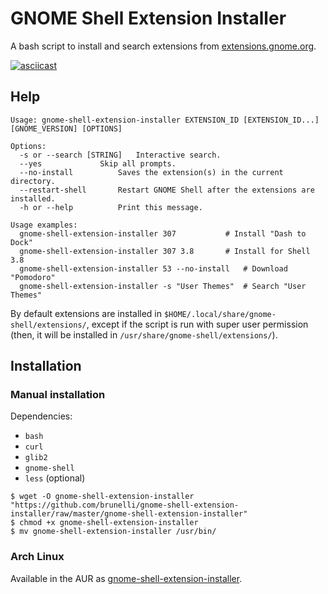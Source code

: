 GNOME Shell Extension Installer
===============================

A bash script to install and search extensions from [extensions.gnome.org](https://extensions.gnome.org/).

[![asciicast](https://asciinema.org/a/2kkzsbsd9k4x9xtn028q7w3dn.png)](https://asciinema.org/a/2kkzsbsd9k4x9xtn028q7w3dn)

## Help

```
Usage: gnome-shell-extension-installer EXTENSION_ID [EXTENSION_ID...] [GNOME_VERSION] [OPTIONS]

Options:
  -s or --search [STRING]	Interactive search.
  --yes 			Skip all prompts.
  --no-install 			Saves the extension(s) in the current directory.
  --restart-shell 		Restart GNOME Shell after the extensions are installed.
  -h or --help 			Print this message.

Usage examples:
  gnome-shell-extension-installer 307			# Install "Dash to Dock"
  gnome-shell-extension-installer 307 3.8		# Install for Shell 3.8
  gnome-shell-extension-installer 53 --no-install	# Download "Pomodoro"
  gnome-shell-extension-installer -s "User Themes"	# Search "User Themes"
```

By default extensions are installed in `$HOME/.local/share/gnome-shell/extensions/`,
except if the script is run with super user permission
(then, it will be installed in `/usr/share/gnome-shell/extensions/`).

## Installation

### Manual installation

Dependencies:

- `bash`
- `curl`
- `glib2`
- `gnome-shell`
- `less` (optional)

```
$ wget -O gnome-shell-extension-installer "https://github.com/brunelli/gnome-shell-extension-installer/raw/master/gnome-shell-extension-installer"
$ chmod +x gnome-shell-extension-installer
$ mv gnome-shell-extension-installer /usr/bin/
```

### Arch Linux

Available in the AUR as [gnome-shell-extension-installer](https://aur.archlinux.org/packages/gnome-shell-extension-installer).
